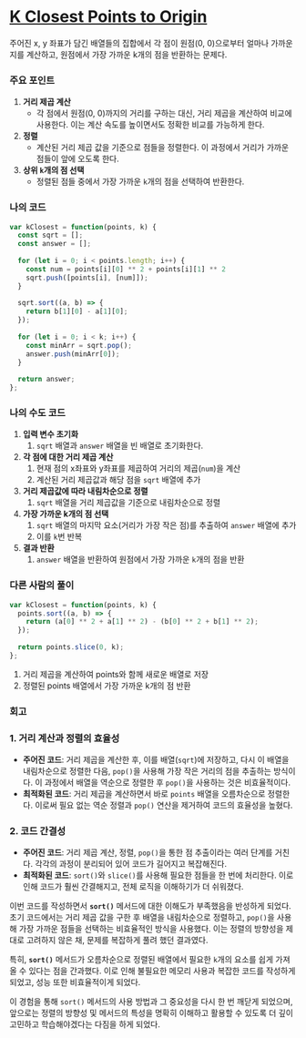 # [K Closest Points to Origin](https://leetcode.com/problems/k-closest-points-to-origin/)

주어진 x, y 좌표가 담긴 배열들의 집합에서 각 점이 원점(0, 0)으로부터 얼마나 가까운지를 계산하고, 원점에서 가장 가까운 k개의 점을 반환하는 문제다.

### 주요 포인트

1. **거리 제곱 계산**
    - 각 점에서 원점(0, 0)까지의 거리를 구하는 대신, 거리 제곱을 계산하여 비교에 사용한다. 이는 계산 속도를 높이면서도 정확한 비교를 가능하게 한다.
2. **정렬**
    - 계산된 거리 제곱 값을 기준으로 점들을 정렬한다. 이 과정에서 거리가 가까운 점들이 앞에 오도록 한다.
3. **상위 `k`개의 점 선택**
    - 정렬된 점들 중에서 가장 가까운 `k`개의 점을 선택하여 반환한다.

### 나의 코드

```js
var kClosest = function(points, k) {
  const sqrt = [];
  const answer = [];
  
  for (let i = 0; i < points.length; i++) {
    const num = points[i][0] ** 2 + points[i][1] ** 2
    sqrt.push([points[i], [num]]);
  }
  
  sqrt.sort((a, b) => {
    return b[1][0] - a[1][0];
  });
  
  for (let i = 0; i < k; i++) {
    const minArr = sqrt.pop();
    answer.push(minArr[0]);
  }
  
  return answer;
};
```

### 나의 수도 코드

1. **입력 변수 초기화**
    1. `sqrt` 배열과 `answer` 배열을 빈 배열로 초기화한다.
2. **각 점에 대한 거리 제곱 계산**
    1. 현재 점의 x좌표와 y좌표를 제곱하여 거리의 제곱(`num`)을 계산
    2. 계산된 거리 제곱값과 해당 점을 `sqrt` 배열에 추가
3. **거리 제곱값에 따라 내림차순으로 정렬**
    1. `sqrt` 배열을 거리 제곱값을 기준으로 내림차순으로 정렬
4. **가장 가까운 k개의 점 선택**
    1. `sqrt` 배열의 마지막 요소(거리가 가장 작은 점)를 추출하여 `answer` 배열에 추가
    2. 이를 `k`번 반복
5. **결과 반환**
    1. `answer` 배열을 반환하여 원점에서 가장 가까운 `k`개의 점을 반환

### 다른 사람의 풀이

```js
var kClosest = function(points, k) {
  points.sort((a, b) => {
    return (a[0] ** 2 + a[1] ** 2) - (b[0] ** 2 + b[1] ** 2);
  });
  
  return points.slice(0, k);
}; 
```

1.  거리 제곱을 계산하여 points와 함께 새로운 배열로 저장
2. 정렬된 points 배열에서 가장 가까운 k개의 점 반환

### 회고

### **1. 거리 계산과 정렬의 효율성**

- **주어진 코드**: 거리 제곱을 계산한 후, 이를 배열(`sqrt`)에 저장하고, 다시 이 배열을 내림차순으로 정렬한 다음, `pop()`을 사용해 가장 작은 거리의 점을 추출하는 방식이다. 이 과정에서 배열을 역순으로 정렬한 후 `pop()`을 사용하는 것은 비효율적이다.
- **최적화된 코드**: 거리 제곱을 계산하면서 바로 `points` 배열을 오름차순으로 정렬한다. 이로써 필요 없는 역순 정렬과 `pop()` 연산을 제거하여 코드의 효율성을 높혔다.

### 2. **코드 간결성**

- **주어진 코드**: 거리 제곱 계산, 정렬, `pop()`을 통한 점 추출이라는 여러 단계를 거친다. 각각의 과정이 분리되어 있어 코드가 길어지고 복잡해진다.
- **최적화된 코드**: `sort()`와 `slice()`를 사용해 필요한 점들을 한 번에 처리한다. 이로 인해 코드가 훨씬 간결해지고, 전체 로직을 이해하기가 더 쉬워졌다.

이번 코드를 작성하면서 **`sort()`** 메서드에 대한 이해도가 부족했음을 반성하게 되었다. 초기 코드에서는 거리 제곱 값을 구한 후 배열을 내림차순으로 정렬하고, `pop()`을 사용해 가장 가까운 점들을 선택하는 비효율적인 방식을 사용했다. 이는 정렬의 방향성을 제대로 고려하지 않은 채, 문제를 복잡하게 풀려 했던 결과였다.

특히, **`sort()`** 메서드가 오름차순으로 정렬된 배열에서 필요한 `k`개의 요소를 쉽게 가져올 수 있다는 점을 간과했다. 이로 인해 불필요한 메모리 사용과 복잡한 코드를 작성하게 되었고, 성능 또한 비효율적이게 되었다.

이 경험을 통해 `sort()` 메서드의 사용 방법과 그 중요성을 다시 한 번 깨닫게 되었으며, 앞으로는 정렬의 방향성 및 메서드의 특성을 명확히 이해하고 활용할 수 있도록 더 깊이 고민하고 학습해야겠다는 다짐을 하게 되었다.

